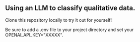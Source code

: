 ## Using an LLM to classify qualitative data.

Clone this repository locally to try it out for yourself!

Be sure to add a .env file to your project directory and set your OPENAI_API_KEY="XXXXX".
